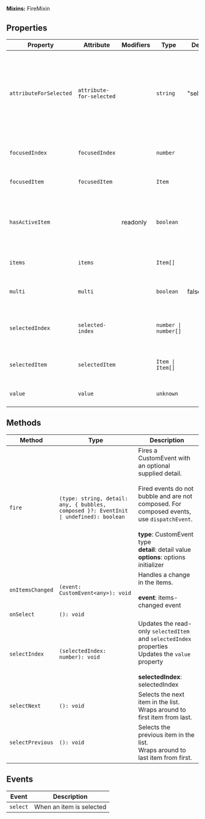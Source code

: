# 

**Mixins:** FireMixin

## Properties

| Property               | Attribute                | Modifiers | Type                 | Default    | Description                                      |
|------------------------|--------------------------|-----------|----------------------|------------|--------------------------------------------------|
| `attributeForSelected` | `attribute-for-selected` |           | `string`             | "selected" | The boolean attribute on items which, when present, indicates that the item is selected. |
| `focusedIndex`         | `focusedIndex`           |           | `number`             |            | The index of the focused item                    |
| `focusedItem`          | `focusedItem`            |           | `Item`               |            | The focused item                                 |
| `hasActiveItem`        |                          | readonly  | `boolean`            |            | Whether one of the items is the active element (i.e. focused) |
| `items`                | `items`                  |           | `Item[]`             |            | The selectable items                             |
| `multi`                | `multi`                  |           | `boolean`            | false      | Whether multiple selections are allowed          |
| `selectedIndex`        | `selected-index`         |           | `number \| number[]` |            | The currently selected item's index              |
| `selectedItem`         | `selectedItem`           |           | `Item \| Item[]`     |            | The currently selected Item                      |
| `value`                | `value`                  |           | `unknown`            |            | Selected Item's Value                            |

## Methods

| Method           | Type                                             | Description                                      |
|------------------|--------------------------------------------------|--------------------------------------------------|
| `fire`           | `(type: string, detail: any, { bubbles, composed }?: EventInit \| undefined): boolean` | Fires a CustomEvent with an optional supplied detail.<br /><br />Fired events do not bubble and are not composed. For composed events,<br />use `dispatchEvent`.<br /><br />**type**: CustomEvent type<br />**detail**: detail value<br />**options**: options initializer |
| `onItemsChanged` | `(event: CustomEvent<any>): void`                | Handles a change in the items.<br /><br />**event**: items-changed event |
| `onSelect`       | `(): void`                                       |                                                  |
| `selectIndex`    | `(selectedIndex: number): void`                  | Updates the read-only `selectedItem` and `selectedIndex` properties<br />Updates the `value` property<br /><br />**selectedIndex**: selectedIndex |
| `selectNext`     | `(): void`                                       | Selects the next item in the list.<br />Wraps around to first item from last. |
| `selectPrevious` | `(): void`                                       | Selects the previous item in the list.<br />Wraps around to last item from first. |

## Events

| Event    | Description              |
|----------|--------------------------|
| `select` | When an item is selected |
